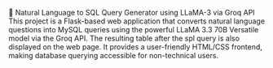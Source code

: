 🧠 Natural Language to SQL Query Generator using LLaMA-3 via Groq API
This project is a Flask-based web application that converts natural language questions into MySQL queries using the powerful LLaMA 3.3 70B Versatile model via the Groq API. The resulting table after the spl query is also displayed on the web page. It provides a user-friendly HTML/CSS frontend, making database querying accessible for non-technical users.

